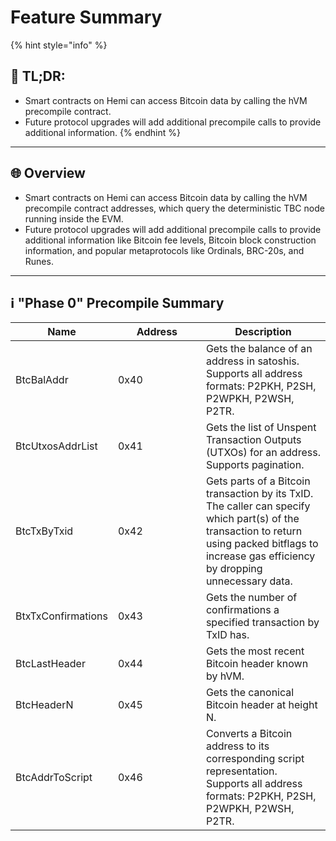 # Feature Summary

{% hint style="info" %}
## 📜 **TL;DR:**

* Smart contracts on Hemi can access Bitcoin data by calling the hVM precompile contract.
* Future protocol upgrades will add additional precompile calls to provide additional information.
{% endhint %}

***

## 🌐 Overview

* Smart contracts on Hemi can access Bitcoin data by calling the hVM precompile contract addresses, which query the deterministic TBC node running inside the EVM.&#x20;
* Future protocol upgrades will add additional precompile calls to provide additional information like Bitcoin fee levels, Bitcoin block construction information, and popular metaprotocols like Ordinals, BRC-20s, and Runes.

***

## ℹ️ "Phase 0" Precompile Summary

<table><thead><tr><th>Name</th><th width="125">Address</th><th>Description</th></tr></thead><tbody><tr><td>BtcBalAddr</td><td>0x40</td><td>Gets the balance of an address in satoshis. Supports all address formats: P2PKH, P2SH, P2WPKH, P2WSH, P2TR.</td></tr><tr><td>BtcUtxosAddrList</td><td>0x41</td><td>Gets the list of Unspent Transaction Outputs (UTXOs) for an address. Supports pagination.</td></tr><tr><td>BtcTxByTxid</td><td>0x42</td><td>Gets parts of a Bitcoin transaction by its TxID. The caller can specify which part(s) of the transaction to return using packed bitflags to increase gas efficiency by dropping unnecessary data.</td></tr><tr><td>BtxTxConfirmations</td><td>0x43</td><td>Gets the number of confirmations a specified transaction by TxID has.</td></tr><tr><td>BtcLastHeader</td><td>0x44</td><td>Gets the most recent Bitcoin header known by hVM.</td></tr><tr><td>BtcHeaderN</td><td>0x45</td><td>Gets the canonical Bitcoin header at height N.</td></tr><tr><td>BtcAddrToScript</td><td>0x46</td><td>Converts a Bitcoin address to its corresponding script representation. Supports all address formats: P2PKH, P2SH, P2WPKH, P2WSH, P2TR.</td></tr></tbody></table>
